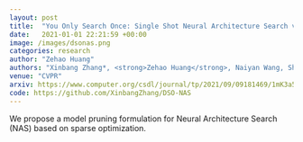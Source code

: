 ```yaml
---
layout: post
title:  "You Only Search Once: Single Shot Neural Architecture Search via Direct Sparse Optimization"
date:   2021-01-01 22:21:59 +00:00
image: /images/dsonas.png
categories: research
author: "Zehao Huang"
authors: "Xinbang Zhang*, <strong>Zehao Huang</strong>, Naiyan Wang, Shiming Xiang, Chunhong Pan"
venue: "CVPR"
arxiv: https://www.computer.org/csdl/journal/tp/2021/09/09181469/1mK3a5ERoTm
code: https://github.com/XinbangZhang/DSO-NAS
---
```

We propose a model pruning formulation for Neural Architecture Search (NAS) based on sparse optimization.